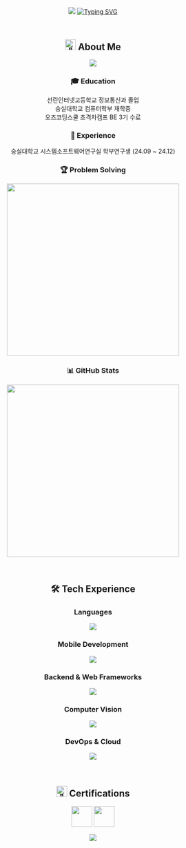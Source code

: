 <header>
  <div align="center">
    <img src="https://capsule-render.vercel.app/api?type=waving&color=0:E34C26,10:DA5B0B,30:C6538C,75:3572A5,100:A371F7&height=120&animation=fadeIn&section=header&fontAlign=70">
    <a href="https://git.io/typing-svg">
      <img alt="Typing SVG" src="https://readme-typing-svg.demolab.com?font=Satisfy&size=40&pause=1000&color=F7F7F7&background=FFFFFF00&center=true&vCenter=true&random=true&width=435&lines=Scanf-s+(SULLUNG)"/>
    </a>
  </div>
</header>

<div align="center">
  <h2>
    <img src="https://raw.githubusercontent.com/Tarikul-Islam-Anik/Animated-Fluent-Emojis/master/Emojis/Hand%20gestures/Waving%20Hand.png" alt="👋" width="25" height="25" /> About Me
  </h2>
  
  <a href="https://hits.seeyoufarm.com">
    <img src="https://hits.seeyoufarm.com/api/count/incr/badge.svg?url=https%3A%2F%2Fgithub.com%2FScanf-s&count_bg=%2379C83D&title_bg=%23555555&icon=&icon_color=%23E7E7E7&title=hits&edge_flat=false" />
  </a>
  
  <h3>
    🎓 Education
  </h3>
  <p>
    선린인터넷고등학교 정보통신과 졸업<br>
    숭실대학교 컴퓨터학부 재학중<br>
    오즈코딩스쿨 초격차캠프 BE 3기 수료
  </p>
  
  <h3>
    💼 Experience
  </h3>
  <p>
    숭실대학교 시스템소프트웨어연구실 학부연구생 (24.09 ~ 24.12)
  </p>

  <h3>
    🏆 Problem Solving
  </h3>
  <p>
    <img src="http://mazassumnida.wtf/api/v2/generate_badge?boj=calzone0404" width="400"/>
  </p>
  
  <h3>
    📊 GitHub Stats
  </h3>
  <p>
    <img src="https://github-readme-stats.vercel.app/api?username=Scanf-s&show_icons=true&theme=radical" width="400"/>
  </p>

  <br>
  <h2>
    🛠 Tech Experience
  </h2>

  <h3>Languages</h3>
  <p>
    <a href="https://skillicons.dev">
      <img src="https://skillicons.dev/icons?i=c,java,python" />
    </a>
  </p>

  <h3>Mobile Development</h3>
  <p>
    <a href="https://skillicons.dev">
      <img src="https://skillicons.dev/icons?i=androidstudio" />
    </a>
  </p>

  <h3>Backend & Web Frameworks</h3>
  <p>
    <a href="https://skillicons.dev">
      <img src="https://skillicons.dev/icons?i=flask,django,fastapi,spring boot"/>
    </a>
  </p>

  <h3>Computer Vision</h3>
  <p>
    <a href="https://skillicons.dev">
      <img src="https://skillicons.dev/icons?i=opencv"/>
    </a>
  </p>

  <h3>DevOps & Cloud</h3>
  <p>
    <a href="https://skillicons.dev">
      <img src="https://skillicons.dev/icons?i=aws,docker,nginx"/>
    </a>
  </p>
  
  <br>
  <h2>
    <img src="https://raw.githubusercontent.com/Tarikul-Islam-Anik/Animated-Fluent-Emojis/master/Emojis/Objects/Scroll.png" alt="📜" width="25" height="25" /> Certifications
  </h2>
  <p>
    <img src="https://github.com/user-attachments/assets/62c90eec-b25f-47ee-8538-1d32c082e55a" width="48" height="48"/>
    <img src="https://github.com/user-attachments/assets/0597dc25-d9a2-47ca-a802-f40f7ffab19b" width="48" height="48"/>
  </p>

  <img src="https://capsule-render.vercel.app/api?type=waving&color=0:E34C26,10:DA5B0B,30:C6538C,75:3572A5,100:A371F7&height=120&animation=fadeIn&section=footer&fontAlign=70">
</div>
